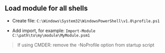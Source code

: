 ## Load module for all shells

* Create file:
`C:\Windows\System32\WindowsPowerShell\v1.0\profile.ps1`

* Add import, for example:
`Import-Module C:\path\to\my\module\MyModule.psm1`

>If using CMDER: remove the -NoProfile option from startup script